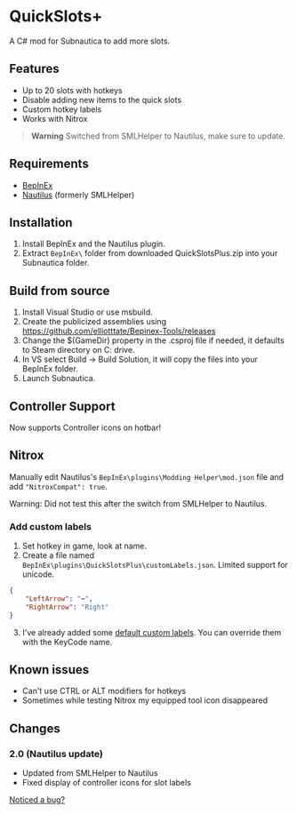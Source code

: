 
# QuickSlots+

A C# mod for Subnautica to add more slots.

## Features

* Up to 20 slots with hotkeys
* Disable adding new items to the quick slots
* Custom hotkey labels
* Works with Nitrox

> **Warning**
> Switched from SMLHelper to Nautilus, make sure to update.

## Requirements

* [BepInEx](https://www.nexusmods.com/subnautica/mods/1108)
* [Nautilus](https://www.nexusmods.com/subnautica/mods/1262) (formerly SMLHelper)

## Installation

1. Install BepInEx and the Nautilus plugin.
1. Extract `BepInEx\` folder from downloaded QuickSlotsPlus.zip into your Subnautica folder.

## Build from source

1. Install Visual Studio or use msbuild.
1. Create the publicized assemblies using https://github.com/elliotttate/Bepinex-Tools/releases
1. Change the $(GameDir) property in the .csproj file if needed, it defaults to Steam directory on C: drive.
1. In VS select Build -> Build Solution, it will copy the files into your BepInEx folder.
1. Launch Subnautica.

## Controller Support

Now supports Controller icons on hotbar!

## Nitrox

Manually edit Nautilus's `BepInEx\plugins\Modding Helper\mod.json` file and add `"NitroxCompat": true`.

Warning: Did not test this after the switch from SMLHelper to Nautilus.

### Add custom labels

1. Set hotkey in game, look at name.
2. Create a file named `BepInEx\plugins\QuickSlotsPlus\customLabels.json`. Limited support for unicode.
```json
{
    "LeftArrow": "⬅️",
    "RightArrow": "Right"
}
```
3. I've already added some [default custom labels](https://github.com/celvro/QuickSlotsPlus/blob/fe41a7685674630b3e1b4fba457562b3d6f3bd66/Utility/LabelUtil.cs#L112). 
You can override them with the KeyCode name.

## Known issues

* Can't use CTRL or ALT modifiers for hotkeys
* Sometimes while testing Nitrox my equipped tool icon disappeared

## Changes

### 2.0 (Nautilus update)

* Updated from SMLHelper to Nautilus
* Fixed display of controller icons for slot labels

[Noticed a bug?](https://github.com/celvro/QuickSlotsPlus/issues)

